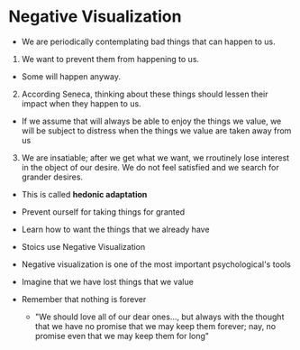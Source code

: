 # Negative Visualization

- We are periodically contemplating bad things that can happen to us.

1. We want to prevent them from happening to us.
  - Some will happen anyway.
2. According Seneca, thinking about these things should lessen their impact when they happen to us.
  - If we assume that will always be able to enjoy the things we value, we will be subject to distress when the things we value are taken away from us
3. We are insatiable; after we get what we want, we rroutinely lose interest in the object of our desire. We do not feel satisfied and we search for grander desires.
  - This is called **hedonic adaptation**
  - Prevent ourself for taking things for granted
  - Learn how to want the things that we already have
  - Stoics use Negative Visualization
  
- Negative visualization is one of the most important psychological's tools 
- Imagine that we have lost things that we value
- Remember that nothing is forever
  - "We should love all of our dear ones..., but always with the thought that we have no promise that we may keep them forever; nay, no promise even that we may keep them for long"

